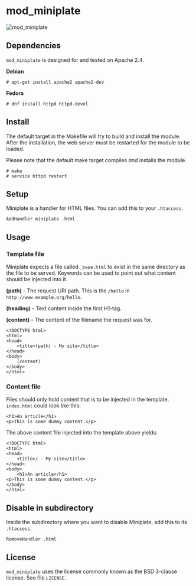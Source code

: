 # mod_miniplate
![mod_miniplate](http://serene.springtime.space/content/mod_miniplate.jpg)

## Dependencies

`mod_miniplate` is designed for and tested on Apache 2.4.

**Debian**

    # apt-get install apache2 apache2-dev

**Fedora**

    # dnf install httpd httpd-devel

## Install

The default target in the Makefile will try to build and install the module.
After the installation, the web server must be restarted for the module to be loaded.

Please note that the default make target compiles *and* installs the module.

    # make
    # service httpd restart 

## Setup

Miniplate is a handler for HTML files.
You can add this to your `.htaccess`.

    AddHandler miniplate .html

## Usage

### Template file

Miniplate expects a file called `_base.html` to exist in the same directory as the file to be served.
Keywords can be used to point out what content should be injected into it.

**(path)** - The request URI path. This is the `/hello` in `http://www.example.org/hello`.

**(heading)** - Text content inside the first H1-tag.

**(content)** - The content of the filename the request was for.

    <!DOCTYPE html>
    <html>
    <head>
        <title>(path) - My site</title>
    </head>
    <body>
        (content)
    </body>
    </html>

### Content file

Files should only hold content that is to be injected in the template.
`index.html` could look like this:

    <h1>An article</h1>
    <p>This is some dummy content.</p>

The above content file injected into the template above yields:

    <!DOCTYPE html>
    <html>
    <head>
        <title>/ - My site</title>
    </head>
    <body>
        <h1>An article</h1>
    <p>This is some dummy content.</p>
    </body>
    </html>

## Disable in subdirectory

Inside the subdirectory where you want to disable Miniplate, add this to its `.htaccess`.

    RemoveHandler .html

## License

`mod_miniplate` uses the license commonly known as the BSD 3-clause license. See file `LICENSE`.

